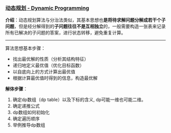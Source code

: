 ### [动态规划 - Dynamic Programming](#)

**介绍**：动态规划算法与分治法类似，其基本思想也**是将待求解问题分解成若干个子问题**，但是经分解得到的**子问题往往不是互相独立**的，一般需要构造一张表来记录所有已解决的子问题的答案，进行状态转移，避免重复计算。

-----------



算法思想基本步骤：

* 找出最优解的性质（分析其结构特征）
* 递归地定义最优值（优化目标函数）
* 以自底向上的方式计算出最优值
* 根据计算最优值时得到的信息，构造最优解



**解体步骤**：

1. 确定dp数组（dp table）以及下标的含义, dp可能一维也可能二维。
2. 确定递推公式
3. dp数组如何初始化
4. 确定遍历顺序
5. 举例推导dp数组